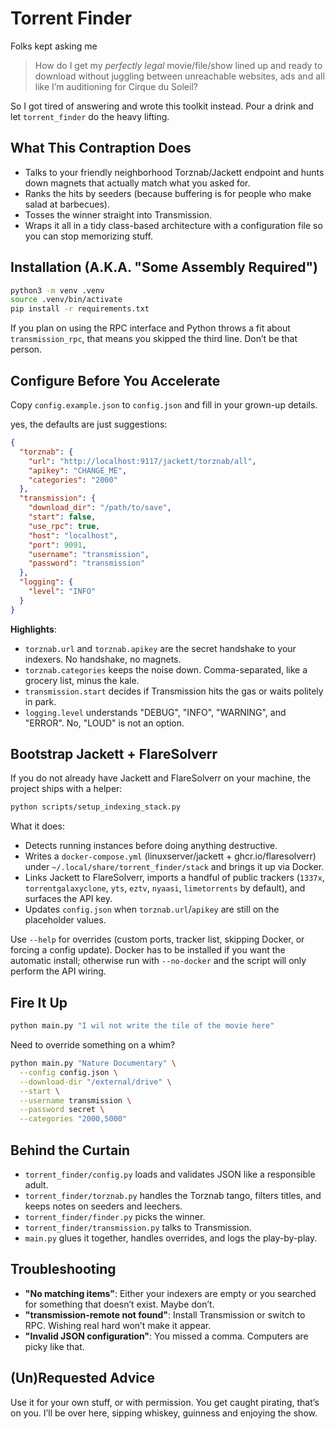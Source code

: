 # Torrent Finder

Folks kept asking me 
>How do I get my *perfectly legal* movie/file/show lined up and ready to download without 
>juggling between unreachable websites, ads and all like I’m auditioning for Cirque du Soleil? 

So I got tired of answering and wrote this toolkit instead. 
Pour a drink and let `torrent_finder` do the heavy lifting.

## What This Contraption Does
- Talks to your friendly neighborhood Torznab/Jackett endpoint and hunts down magnets that actually match what you asked for.
- Ranks the hits by seeders (because buffering is for people who make salad at barbecues).
- Tosses the winner straight into Transmission.
- Wraps it all in a tidy class-based architecture with a configuration file so you can stop memorizing stuff.

## Installation (A.K.A. "Some Assembly Required")
```bash
python3 -m venv .venv
source .venv/bin/activate
pip install -r requirements.txt
```
If you plan on using the RPC interface and Python throws a fit about `transmission_rpc`, that means you skipped the third line. Don’t be that person.

## Configure Before You Accelerate
Copy `config.example.json` to `config.json` and fill in your grown-up details.

yes, the defaults are just suggestions:

```json
{
  "torznab": {
    "url": "http://localhost:9117/jackett/torznab/all",
    "apikey": "CHANGE_ME",
    "categories": "2000"
  },
  "transmission": {
    "download_dir": "/path/to/save",
    "start": false,
    "use_rpc": true,
    "host": "localhost",
    "port": 9091,
    "username": "transmission",
    "password": "transmission"
  },
  "logging": {
    "level": "INFO"
  }
}
```

**Highlights**:
- `torznab.url` and `torznab.apikey` are the secret handshake to your indexers. No handshake, no magnets.
- `torznab.categories` keeps the noise down. Comma-separated, like a grocery list, minus the kale.
- `transmission.start` decides if Transmission hits the gas or waits politely in park.
- `logging.level` understands "DEBUG", "INFO", "WARNING", and "ERROR". No, "LOUD" is not an option.

## Bootstrap Jackett + FlareSolverr
If you do not already have Jackett and FlareSolverr on your machine, the project ships with a helper:

```bash
python scripts/setup_indexing_stack.py
```

What it does:
- Detects running instances before doing anything destructive.
- Writes a `docker-compose.yml` (linuxserver/jackett + ghcr.io/flaresolverr) under `~/.local/share/torrent_finder/stack` and brings it up via Docker.
- Links Jackett to FlareSolverr, imports a handful of public trackers (`1337x`, `torrentgalaxyclone`, `yts`, `eztv`, `nyaasi`, `limetorrents` by default), and surfaces the API key.
- Updates `config.json` when `torznab.url`/`apikey` are still on the placeholder values.

Use `--help` for overrides (custom ports, tracker list, skipping Docker, or forcing a config update). Docker has to be installed if you want the automatic install; otherwise run with `--no-docker` and the script will only perform the API wiring.

## Fire It Up
```bash
python main.py "I wil not write the tile of the movie here"
```
Need to override something on a whim?
```bash
python main.py "Nature Documentary" \
  --config config.json \
  --download-dir "/external/drive" \
  --start \
  --username transmission \
  --password secret \
  --categories "2000,5000"
```

## Behind the Curtain
- `torrent_finder/config.py` loads and validates JSON like a responsible adult.
- `torrent_finder/torznab.py` handles the Torznab tango, filters titles, and keeps notes on seeders and leechers.
- `torrent_finder/finder.py` picks the winner.
- `torrent_finder/transmission.py` talks to Transmission.
- `main.py` glues it together, handles overrides, and logs the play-by-play.

## Troubleshooting
- **"No matching items"**: Either your indexers are empty or you searched for something that doesn’t exist. Maybe don’t.
- **"transmission-remote not found"**: Install Transmission or switch to RPC. Wishing real hard won’t make it appear.
- **"Invalid JSON configuration"**: You missed a comma. Computers are picky like that.

## (Un)Requested Advice
Use it for your own stuff, or with permission. You get caught pirating, that’s on you. I’ll be over here, sipping whiskey, guinness and enjoying the show.
